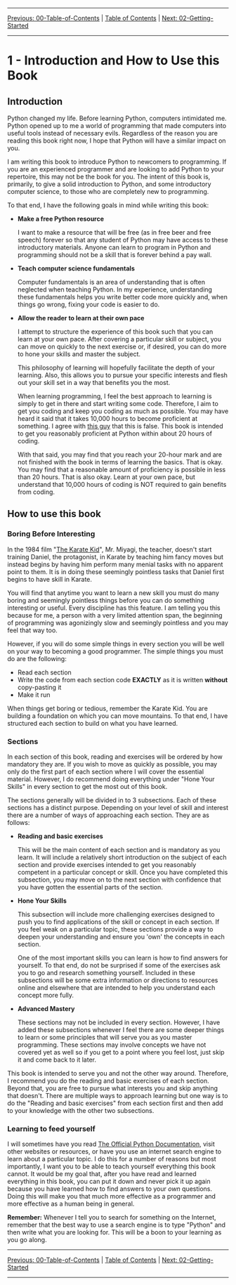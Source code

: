 <!-- Navigation -->

---

[Previous: 00-Table-of-Contents](./00-Table-of-Contents.md) | [Table of Contents](./00-Table-of-Contents.md) | [Next: 02-Getting-Started](./02-Getting-Started.md)

---
<!-- End Navigation -->

# 1 - Introduction and How to Use this Book

## Introduction

Python changed my life. Before learning Python, computers intimidated me. Python
opened up to me a world of programming that made computers into useful tools
instead of necessary evils. Regardless of the reason you are reading this book
right now, I hope that Python will have a similar impact on you.

I am writing this book to introduce Python to newcomers to programming. If you
are an experienced programmer and are looking to add Python to your repertoire,
this may not be the book for you. The intent of this book is, primarily,
to give a solid introduction to Python, and some introductory computer science, to those
who are completely new to programming.

To that end, I have the following goals in mind while writing this book:

 - **Make a free Python resource** 

    I want to make a resource that will be free (as in free beer and free speech) forever so that any student of Python may have access to these introductory materials. Anyone can learn to program in Python and programming should not be a skill that is forever behind a pay wall.

- **Teach computer science fundamentals** 

    Computer fundamentals is an area of understanding that is often neglected when teaching Python. In my experience, understanding these fundamentals helps you write better code more quickly and, when things go wrong, fixing your code is easier to do.



 - **Allow the reader to learn at their own pace** 

    I attempt to structure the experience of this book such that you can learn at your own pace. After covering a particular skill or subject, you can move on quickly to the next exercise or, if desired, you can do more to hone your skills and master the subject. 

    This philosophy of learning will hopefully facilitate the depth of your learning. Also, this allows you to pursue your specific interests and flesh out your skill set in a way that benefits you the most.

    When learning programming, I feel the best approach to learning is simply to get in there and start writing some code. Therefore, I aim to get you coding and keep you coding as much as possible. You may have heard it said that it takes 10,000 hours to become proficient at something. I agree with [this guy](https://www.youtube.com/watch?v=5MgBikgcWnY) that this is false. This book is intended to get you reasonably proficient at Python within about 20 hours of coding.

    With that said, you may find that you reach your 20-hour mark and are not finished with the book in terms of learning the basics. That is okay. You may find that a reasonable amount of proficiency is possible in less than 20 hours. That is also okay. Learn at your own pace, but understand that 10,000 hours of coding is NOT required to gain benefits from coding.


## How to use this book

### Boring Before Interesting

In the 1984 film "[The Karate Kid](https://www.imdb.com/title/tt0087538/plotsummary?ref_=tt_stry_pl#synopsis)", Mr. Miyagi, the teacher, doesn't start training Daniel, the protagonist, in Karate by teaching him fancy moves but instead begins by having him perform many menial tasks with no apparent point to them. It is in doing these seemingly pointless tasks that Daniel first begins to have skill in Karate.

You will find that anytime you want to learn a new skill you must do many boring and seemingly pointless things before you can do something interesting or useful. Every discipline has this feature. I am telling you this because for me, a person with a very limited attention span, the beginning of programming was agonizingly slow and seemingly pointless and you may feel that way too.

However, if you will do some simple things in every section you will be well on
your way to becoming a good programmer. The simple things you must do are the 
following:

- Read each section
- Write the code from each section code **EXACTLY** as it is written **without** copy-pasting it
- Make it run

When things get boring or tedious, remember the Karate Kid. You are building a foundation on which you can move mountains. To that end, I have structured each section to build on what you have learned.

### Sections

In each section of this book, reading and exercises will be ordered by how mandatory they are. If you wish to move as quickly as possible, you may only do the first part of each section where I will cover the essential material. However, I do recommend doing everything under "Hone Your Skills" in every section to get the most out of this book.

The sections generally will be divided in to 3 subsections. Each of these sections has a distinct purpose. Depending on your level of skill and interest there are a number of ways of approaching each section. They are as follows:

 - **Reading and basic exercises**

   This will be the main content of each section and is mandatory as you learn. It will include a relatively short introduction on the subject of each section and provide exercises intended to get you reasonably competent in a particular concept or skill. Once you have completed this subsection, you may move on to the next section with confidence that you have gotten the essential parts of the section.

 - **Hone Your Skills**

   This subsection will include more challenging exercises designed to push you to find applications of the skill or concept in each section. If you feel weak on a particular topic, these sections provide a way to deepen your understanding and ensure you 'own' the concepts in each section.

   One of the most important skills you can learn is how to find answers for yourself. To that end, do not be surprised if some of the exercises ask you to go and research something yourself. Included in these subsections will be some extra information or directions to resources online and elsewhere that are intended to help you understand each concept more fully.

 - **Advanced Mastery**

   These sections may not be included in every section. However, I have added these subsections whenever I feel there are some deeper things to learn or some principles that will serve you as you master programming. These sections may involve concepts we have not covered yet as well so if you get to a point where you feel lost, just skip it and come back to it later.

This book is intended to serve you and not the other way around. Therefore, I recommend you do the reading and basic exercises of each section. Beyond that, you are free to pursue what interests you and skip anything that doesn't. There are multiple ways to approach learning but one way is to do the "Reading and basic exercises" from each section first and then add to your knowledge with the other two subsections.

### Learning to feed yourself

I will sometimes have you read [The Official Python Documentation](https://docs.python.org/3.7/index.html), visit other websites or resources, or have you use an internet search engine to learn about a particular topic. I do this for a number of reasons but most importantly, I want you to be able to teach yourself everything this book cannot. It would be my goal that, after you have read and learned everything in this book, you can put it down and never pick it up again because you have learned how to find answers to your *own* questions. Doing this will make you that much more effective as a programmer and more effective as a human being in general.

**Remember:** Whenever I tell you to search for something on the Internet, remember that the best way to use a search engine is to type "Python" and then write what you are looking for. This will be a boon to your learning as you go along.

<!-- Navigation -->

---

[Previous: 00-Table-of-Contents](./00-Table-of-Contents.md) | [Table of Contents](./00-Table-of-Contents.md) | [Next: 02-Getting-Started](./02-Getting-Started.md)

---
<!-- End Navigation -->
